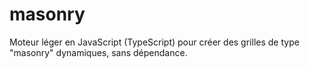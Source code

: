 # masonry
Moteur léger en JavaScript (TypeScript) pour créer des grilles de type "masonry" dynamiques, sans dépendance.
